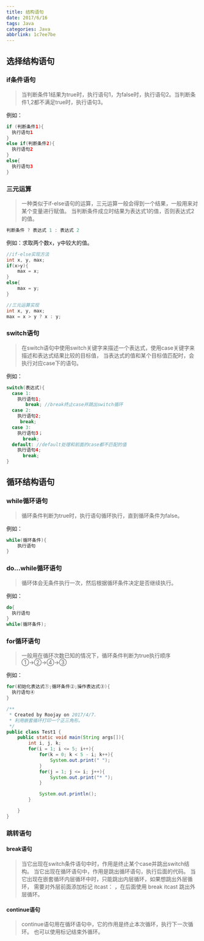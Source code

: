 ```yaml
---
title: 结构语句
date: 2017/6/16
tags: Java
categories: Java
abbrlink: 1c7ee7be
---
```


## 选择结构语句

### if条件语句

> 当判断条件1结果为true时，执行语句1，为false时，执行语句2。当判断条件1,2都不满足true时，执行语句3。

例如：
```java
if (判断条件1){
  执行语句1
}
else if(判断条件2){
  执行语句2
}
else{
  执行语句3
}
```

### 三元运算 ###
> 一种类似于if-else语句的运算，三元运算一般会得到一个结果，一般用来对某个变量进行赋值。
> 当判断条件成立时结果为表达式1的值，否则表达式2的值。
```java
判断条件 ? 表达式 1 : 表达式 2
```

例如：求取两个数x，y中较大的值。
```java
//if-else实现方法
int x, y, max;
if(x>y){
	max = x;
}
else{
	max = y;
}

//三元运算实现
int x, y, max;
max = x > y ? x : y;

```

### switch语句

> 在switch语句中使用switch关键字来描述一个表达式，使用case关键字来描述和表达式结果比较的目标值，
> 当表达式的值和某个目标值匹配时，会执行对应case下的语句。

例如：
```java
switch(表达式){
  case 1:
    执行语句1;
       break; //break终止case并跳出switch循环
  case 2:
    执行语句2;
     break;
  case 3:
    执行语句3；
      break;
  default: //default处理和前面的case都不匹配的值
    执行语句4;
      break;
}
```

## 循环结构语句

### while循环语句

> 循环条件判断为true时，执行语句循环执行，直到循环条件为false。

例如：
```java
while(循环条件){
	执行语句
}
```

### do...while循环语句

> 循环体会无条件执行一次，然后根据循环条件决定是否继续执行。

例如：
```java
do{
  执行语句
}
while(循环条件);
```

### for循环语句

> 一般用在循环次数已知的情况下，循环条件判断为true执行顺序①→②→④→③

例如：
```java
for(初始化表达式①;循环条件②;操作表达式③){
  执行语句④
}
```

```java
/**
 * Created by Roojay on 2017/4/7.
 * 利用嵌套循环打印一个正三角形。
 */
public class Test1 {
    public static void main(String args[]){
        int i, j, k;
        for(i = 1; i <= 5; i++){
            for(k = 0; k < 5 - i; k++){
                System.out.print(" ");
            }
            for(j = 1; j <= i; j++){
                System.out.print("* ");
            }

            System.out.println();
        }

    }
}
```

### 跳转语句

#### break语句

> 当它出现在switch条件语句中时，作用是终止某个case并跳出switch结构。
> 当它出现在循环语句中，作用是跳出循环语句，执行后面的代码。
> 当它出现在嵌套循环内层循环中时，只能跳出内层循环，如果想跳出外层循环，
> 需要对外层前面添加标记 itcast： ，在后面使用 break itcast 跳出外层循环。

#### continue语句

> continue语句用在循环语句中，它的作用是终止本次循环，执行下一次循环。
> 也可以使用标记结束外循环。